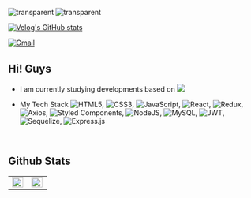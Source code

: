 ![transparent](https://capsule-render.vercel.app/api?type=transparent&fontColor=703ee5&text=🧸%20Hi%20Guys!%20I'm%20Seo-B%20👋&height=150&fontSize=60&descAlignY=80&descAlign=70)
![transparent](https://capsule-render.vercel.app/api?type=transparent&fontColor=FF6666&descSize=23&desc=como%20una%20abeja!%20🐝%20오늘보다%20one%20more%20thing!&descAlign=70)


[![Velog's GitHub stats](https://velog-readme-stats.vercel.app/api/badge?name=My%20Velog)](https://velog.io/@seo-b)

<a href="mailto:abejaseop@gmail.com" target="_blank">
<img src=https://img.shields.io/badge/Send%20GMail-D14836?&style=for-the-badge&logo=Gmail&logoColor=white alt=Gmail style="margin-bottom: 3px;" />
</a>

<br/>


## Hi! Guys

* I am currently studying developments based on <img src="https://img.shields.io/badge/Javascript-ffb13b?style=flat-square&logo=javascript&logoColor=white"/></a>

* My Tech Stack 
![HTML5](https://img.shields.io/badge/html5-%23E34F26.svg?style=for-the-badge&logo=html5&logoColor=white),
![CSS3](https://img.shields.io/badge/css3-%231572B6.svg?style=for-the-badge&logo=css3&logoColor=white),
![JavaScript](https://img.shields.io/badge/javascript-%23323330.svg?style=for-the-badge&logo=javascript&logoColor=%23F7DF1E),
![React](https://img.shields.io/badge/react-%2320232a.svg?style=for-the-badge&logo=react&logoColor=%2361DAFB),
![Redux](https://img.shields.io/badge/redux-%23593d88.svg?style=for-the-badge&logo=redux&logoColor=white),
![Axios](https://img.shields.io/badge/Axios-6236FF?style=for-the-badge&logo=axios&logoColor=white),
![Styled Components](https://img.shields.io/badge/styled--components-DB7093?style=for-the-badge&logo=styled-components&logoColor=white),
![NodeJS](https://img.shields.io/badge/node.js-6DA55F?style=for-the-badge&logo=node.js&logoColor=white),
![MySQL](https://img.shields.io/badge/mysql-%2300f.svg?style=for-the-badge&logo=mysql&logoColor=white),
![JWT](https://img.shields.io/badge/JWT-black?style=for-the-badge&logo=JSON%20web%20tokens),
![Sequelize](https://img.shields.io/badge/Sequelize-52B0E7?style=for-the-badge&logo=Sequelize&logoColor=white),
![Express.js](https://img.shields.io/badge/express.js-%23404d59.svg?style=for-the-badge&logo=express&logoColor=%2361DAFB) 
<!-- 
<img src="https://img.shields.io/badge/HTML5-E34F26?style=flat-square&logo=HTML5&logoColor=white"/></a>,
<img src="https://img.shields.io/badge/CSS-1572B6?style=flat-square&logo=CSS3&logoColor=white"/></a>,
<img src="https://img.shields.io/badge/React-61DAFB?style=flat-square&logo=React&logoColor=black"/></a>,
<img src="https://img.shields.io/badge/Node.js-339933?style=flat-square&logo=Node.js&logoColor=white"/></a>,
<img src="https://img.shields.io/badge/Express-000000?style=flat-square&logo=Express&logoColor=white"/></a>, 
<img src="https://img.shields.io/badge/MySQL-4479A1?style=flat-square&logo=MySQL&logoColor=white"/></a>
<code><img height="20" src="https://raw.githubusercontent.com/github/explore/80688e429a7d4ef2fca1e82350fe8e3517d3494d/topics/javascript/javascript.png"></code>
<code><img height="20" src="https://raw.githubusercontent.com/github/explore/80688e429a7d4ef2fca1e82350fe8e3517d3494d/topics/typescript/typescript.png"></code>
<code><img height="20" src="https://raw.githubusercontent.com/github/explore/80688e429a7d4ef2fca1e82350fe8e3517d3494d/topics/react/react.png"></code>
<code><img height="20" src="https://raw.githubusercontent.com/github/explore/80688e429a7d4ef2fca1e82350fe8e3517d3494d/topics/nodejs/nodejs.png"></code>    
   -->


<br/>

## Github Stats 
<table style="margin: 0 auto;"><tr><td valign="top" width="50%">
  
<img src="https://github-readme-stats.vercel.app/api?username=seo-B&show_icons=true&theme=buefy&hide_border=true" align="left" style="width: 98%" />

</td><td valign="top" width="50%">
<img src="https://github-readme-stats.vercel.app/api/top-langs/?username=seo-B&hide_border=true&layout=compact&hide=html, ruby" align="left" style="width: 98%" />

</td></tr></table>  
<br/>

<!-- 
## Algolithm Challenges

<table style="margin: 0 auto;"><tr><td valign="top" width="50%">
  
<img src="http://mazassumnida.wtf/api/v2/generate_badge?boj=seo_b&show_icons=true&theme=buefy&hide_border=true" align="left" style="width: 98%" />
   -->
